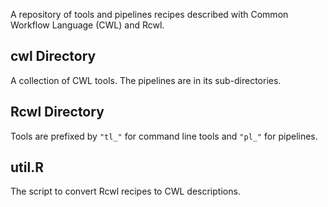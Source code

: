 
A repository of tools and pipelines recipes described with Common Workflow Language (CWL) and Rcwl.

## cwl Directory
A collection of CWL tools. The pipelines are in its sub-directories.

## Rcwl Directory
Tools are prefixed by `"tl_"` for command line tools and `"pl_"` for pipelines.

## util.R
The script to convert Rcwl recipes to CWL descriptions.
